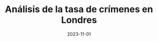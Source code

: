 ---
title: "Análisis de la tasa de crímenes en Londres"
date: 2023-11-01
externalUrl: "https://lookerstudio.google.com/reporting/2b4e8a3c-1915-4f15-b27c-a6433b3b0487"
summary: "Análisis de las tasas de crimen de la ciudad e Londres usando Looker Studio y BigQuery."
showSummary: true
showDate: false
showReadingTime: false
_build:
  render: "false"
  list: "local"
---